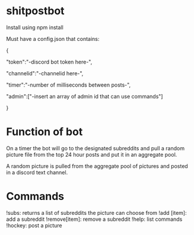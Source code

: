 # shitpostbot

Install using npm install

Must have a config.json that contains:

{

  "token":"-discord bot token here-",

  "channelid":"-channelid here-",
  
  "timer":"-number of milliseconds between posts-",
  
  "admin":["-insert an array of admin id that can use commands"]
  
}

# Function of bot

On a timer the bot will go to the designated subreddits and pull a random picture file from the top 24 hour posts and put it in an aggregate pool.

A random picture is pulled from the aggregate pool of pictures and posted in a discord text channel.

# Commands

!subs: returns a list of subreddits the picture can choose from
!add [item]: add a subreddit
!remove[item]: remove a subreddit
!help: list commands
!hockey: post a picture